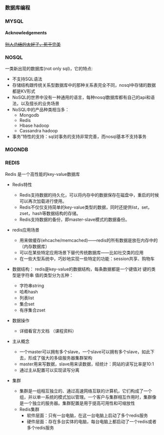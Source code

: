 ### 数据库编程

### MYSQL

#### Acknowledgements 
~~[别人总结的太好了，死于完美](https://github.com/jackfrued/Python-100-Days/blob/master/Day36-40/%E5%85%B3%E7%B3%BB%E5%9E%8B%E6%95%B0%E6%8D%AE%E5%BA%93MySQL.md)~~  


### NOSQL 
一类新出现的数据库(not only sql)，它的特点: 
- 不支持SQL语法
- 存储结构跟传统关系型数据库中的那种关系表完全不同，nosql中存储的数据都是KV形式
- NoSQL的世界中没有一种通用的语言，每种nosql数据库都有自己的api和语法，以及擅长的业务场景
- NoSQL中的产品种类相当多：
  - Mongodb
  - Redis
  - Hbase hadoop
  - Cassandra hadoop
- 事务”特性的支持：sql对事务的支持非常完善，而nosql基本不支持事务

### MGONDB

### REDIS
Redis 是一个高性能的key-value数据库 
- Redis特性 
  - Redis支持数据的持久化，可以将内存中的数据保存在磁盘中，重启的时候可以再次加载进行使用。
  -  Redis不仅仅支持简单的key-value类型的数据，同时还提供list，set，zset，hash等数据结构的存储。
  -  Redis支持数据的备份，即master-slave模式的数据备份。

- redis应用场景
  - 用来做缓存(ehcache/memcached)——redis的所有数据是放在内存中的（内存数据库）
  - 可以在某些特定应用场景下替代传统数据库——比如社交类的应用
  - 在一些大型系统中，巧妙地实现一些特定的功能：session共享、购物车 

- 数据结构：
redis是key-value的数据结构，每条数据都是一个键值对 
键的类型是字符串 
值的类型分为五种：
  - 字符串string
  - 哈希hash
  - 列表list
  - 集合set
  - 有序集合zset  

- 数据操作 
  - 详细看官方文档 （课程资料）

- 主从概念 
  - 一个master可以拥有多个slave，一个slave可以拥有多个slave，如此下去，形成了强大的多级服务器集群架构
  -  master用来写数据，slave用来读数据，经统计：网站的读写比率是10:1
  - 通过主从配置可以实现读写分离 


- 集群 
  - 集群是一组相互独立的、通过高速网络互联的计算机，它们构成了一个组，并以单一系统的模式加以管理。一个客户与集群相互作用时，集群像是一个独立的服务器。集群配置是用于提高可用性和可缩放性  
  - Redis集群 
    - 软件层面：只有一台电脑，在这一台电脑上启动了多个redis服务 
    - 硬件层面：存在多台实体的电脑，每台电脑上都启动了一个redis或者多个redis服务 

